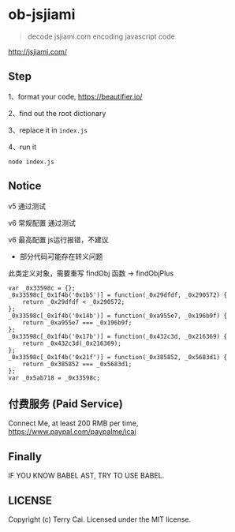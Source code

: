 # ob-jsjiami

> decode jsjiami.com encoding javascript code



http://jsjiami.com/




## Step

1、format your code, https://beautifier.io/

2、find out the root dictionary

3、replace it in `index.js`

4、run it

```
node index.js
```

## Notice

v5 通过测试

v6 常规配置 通过测试

v6 最高配置 js运行报错，不建议


* 部分代码可能存在转义问题


此类定义对象，需要重写 findObj 函数 -> findObjPlus

```
var _0x33598c = {};
_0x33598c[_0x1f4b('0x1b5')] = function(_0x29dfdf, _0x290572) {
    return _0x29dfdf < _0x290572;
};
_0x33598c[_0x1f4b('0x14b')] = function(_0xa955e7, _0x196b9f) {
    return _0xa955e7 === _0x196b9f;
};
_0x33598c[_0x1f4b('0x17b')] = function(_0x432c3d, _0x216369) {
    return _0x432c3d(_0x216369);
};
_0x33598c[_0x1f4b('0x21f')] = function(_0x385852, _0x5683d1) {
    return _0x385852 === _0x5683d1;
};
var _0x5ab718 = _0x33598c;

```

## 付费服务 (Paid Service)


Connect Me, at least 200 RMB per time, https://www.paypal.com/paypalme/icai






## Finally

IF YOU KNOW BABEL AST, TRY TO USE BABEL. 

## LICENSE

Copyright (c) Terry Cai. Licensed under the MIT license.

